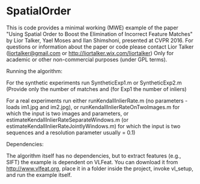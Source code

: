 # SpatialOrder

This is code provides a minimal working (MWE) example of the paper 
"Using Spatial Order to Boost the Elimination of Incorrect Feature Matches" 
by Lior Talker, Yael Moses and Ilan Shimshoni, presented at CVPR 2016.
For questions or information about the paper or code please 
contact Lior Talker (liortalker@gmail.com or http://liortalker.wix.com/liortalker)
Only for academic or other non-commercial purposes (under GPL terms).

Running the algorithm:

For the synthetic experiments run SyntheticExp1.m or SyntheticExp2.m
(Provide only the number of matches and (for Exp1 the number of inliers)

For a real experiments run either runKendallInlierRate.m
(no parameters - loads im1.jpg and im2.jpg), or runKendallInlierRateOnTwoImages.m
for which the input is two images and parameters, or 
estimateKendallInlierRateSeparateWindows.m (or estimateKendallInlierRateJointlyWindows.m)
for which the input is two sequences and a resolution parameter usually = 0.1)

Dependencies:

The algorithm itself has no dependencies, but to extract features (e.g., SIFT) the example is dependent on VLFeat. 
You can download it from http://www.vlfeat.org, place it in a folder inside the project, invoke vl_setup, and run the example itself.